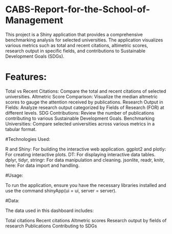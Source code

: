 # CABS-Report-for-the-School-of-Management
This project is a Shiny application that provides a comprehensive benchmarking analysis for selected universities. The application visualizes various metrics such as total and recent citations, altimetric scores, research output in specific fields, and contributions to Sustainable Development Goals (SDGs).
# Features:

Total vs Recent Citations: Compare the total and recent citations of selected universities.
Altmetric Score Comparison: Visualize the median altmetric scores to gauge the attention received by publications.
Research Output in Fields: Analyze research output categorized by Fields of Research (FOR) at different levels.
SDG Contributions: Review the number of publications contributing to various Sustainable Development Goals.
Benchmarking Universities: Compare selected universities across various metrics in a tabular format.

#Technologies Used:

R and Shiny: For building the interactive web application.
ggplot2 and plotly: For creating interactive plots.
DT: For displaying interactive data tables.
dplyr, tidyr, stringr: For data manipulation and cleaning.
jsonlite, readr, knitr, here: For data import and handling.

#Usage:

To run the application, ensure you have the necessary libraries installed and use the command shinyApp(ui = ui, server = server).

#Data:

The data used in this dashboard includes:

Total citations
Recent citations
Altmetric scores
Research output by fields of research
Publications Contributing to SDGs
